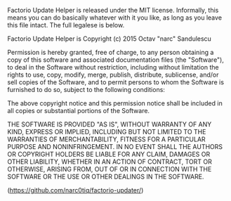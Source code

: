 Factorio Update Helper is released under the MIT license. Informally, this means you can do basically whatever with it you like, as long as you leave this file intact. The full legalese is below.

Factorio Update Helper is Copyright (c) 2015 Octav "narc" Sandulescu

Permission is hereby granted, free of charge, to any person obtaining a copy of this software and associated documentation files (the "Software"), to deal in the Software without restriction, including without limitation the rights to use, copy, modify, merge, publish, distribute, sublicense, and/or sell copies of the Software, and to permit persons to whom the Software is furnished to do so, subject to the following conditions:

The above copyright notice and this permission notice shall be included in all copies or substantial portions of the Software.

THE SOFTWARE IS PROVIDED "AS IS", WITHOUT WARRANTY OF ANY KIND, EXPRESS OR IMPLIED, INCLUDING BUT NOT LIMITED TO THE WARRANTIES OF MERCHANTABILITY, FITNESS FOR A PARTICULAR PURPOSE AND NONINFRINGEMENT. IN NO EVENT SHALL THE AUTHORS OR COPYRIGHT HOLDERS BE LIABLE FOR ANY CLAIM, DAMAGES OR OTHER LIABILITY, WHETHER IN AN ACTION OF CONTRACT, TORT OR OTHERWISE, ARISING FROM, OUT OF OR IN CONNECTION WITH THE SOFTWARE OR THE USE OR OTHER DEALINGS IN THE SOFTWARE.

(https://github.com/narc0tiq/factorio-updater/)
